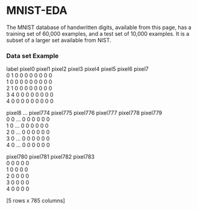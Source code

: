 # MNIST-EDA
The MNIST database of handwritten digits, available from this page, has a training set of 60,000 examples, and a test set of 10,000 examples. It is a subset of a larger set available from NIST.

### Data set Example
label  pixel0  pixel1  pixel2  pixel3  pixel4  pixel5  pixel6  pixel7  \
0      1       0       0       0       0       0       0       0       0   
1      0       0       0       0       0       0       0       0       0   
2      1       0       0       0       0       0       0       0       0   
3      4       0       0       0       0       0       0       0       0   
4      0       0       0       0       0       0       0       0       0   

   pixel8  ...  pixel774  pixel775  pixel776  pixel777  pixel778  pixel779  \
0       0  ...         0         0         0         0         0         0   
1       0  ...         0         0         0         0         0         0   
2       0  ...         0         0         0         0         0         0   
3       0  ...         0         0         0         0         0         0   
4       0  ...         0         0         0         0         0         0   

   pixel780  pixel781  pixel782  pixel783  
0         0         0         0         0  
1         0         0         0         0  
2         0         0         0         0  
3         0         0         0         0  
4         0         0         0         0  

[5 rows x 785 columns]
